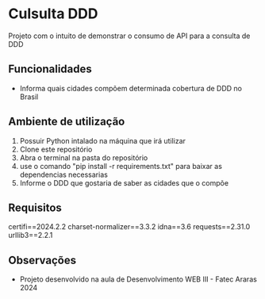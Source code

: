 # Culsulta DDD

Projeto com o intuito de demonstrar o consumo de API para a consulta de DDD

## Funcionalidades

- Informa quais cidades compõem determinada cobertura de DDD no Brasil

## Ambiente de utilização

1. Possuir Python intalado na máquina que irá utilizar
2. Clone este repositório
3. Abra o terminal na pasta do repositório
4. use o comando "pip install -r requirements.txt" para baixar as dependencias necessarias
5. Informe o DDD que gostaria de saber as cidades que o compõe

## Requisitos

certifi==2024.2.2
charset-normalizer==3.3.2
idna==3.6
requests==2.31.0
urllib3==2.2.1

## Observações

- Projeto desenvolvido na aula de Desenvolvimento WEB III - Fatec Araras 2024
